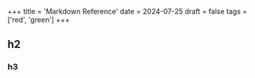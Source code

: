 +++
title = 'Markdown Reference'
date = 2024-07-25
draft = false
tags = ['red', 'green']
+++

## h2

### h3
